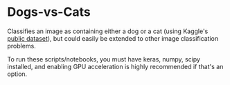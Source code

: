 # Dogs-vs-Cats
Classifies an image as containing either a dog or a cat (using Kaggle's <a href="https://www.kaggle.com/c/dogs-vs-cats-redux-kernels-edition/data">public dataset</a>), but could easily be extended to other image classification problems.

To run these scripts/notebooks, you must have keras, numpy, scipy installed, and enabling GPU acceleration is highly recommended if that's an option.
